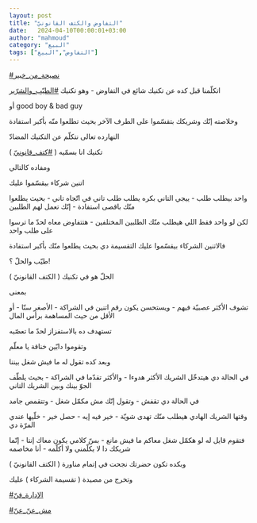 ```yaml
---
layout: post
title: "التفاوض والكتف القانونيّ"
date:   2024-04-10T00:00:01+03:00
author: "mahmoud"
category: "البيع"
tags: ["التفاوض","البيع"]
---
```



[<u>\#نصيحة\_من\_خبير</u>](https://www.facebook.com/hashtag/%D9%86%D8%B5%D9%8A%D8%AD%D8%A9_%D9%85%D9%86_%D8%AE%D8%A8%D9%8A%D8%B1?__eep__=6&__cft__%5b0%5d=AZXEh-jiwFc5CszWoAOlTPXbNNKxPjIuUUgnh28qOcJ8fzJKfGj3QRln9F6nGDewoXENFE0Hkt_l51IXHgj3oInjJyFgws8bx_1xCeVRZqKPm_YJ0CdztgRP7nZZkbnxhUezMBeRzwuNPnP-NVD2z1GS8p146Ewt5PCvpGWFVXspDHXSEe3zIiPOElUL0QATDdQ&__tn__=*NK-R)




اتكلّمنا قبل كده عن تكنيك شائع في التفاوض - وهو
تكنيك
[<u>\#الطيّب\_والشرّير</u>](https://www.facebook.com/hashtag/%D8%A7%D9%84%D8%B7%D9%8A%D9%91%D8%A8_%D9%88%D8%A7%D9%84%D8%B4%D8%B1%D9%91%D9%8A%D8%B1?__eep__=6&__cft__%5b0%5d=AZXEh-jiwFc5CszWoAOlTPXbNNKxPjIuUUgnh28qOcJ8fzJKfGj3QRln9F6nGDewoXENFE0Hkt_l51IXHgj3oInjJyFgws8bx_1xCeVRZqKPm_YJ0CdztgRP7nZZkbnxhUezMBeRzwuNPnP-NVD2z1GS8p146Ewt5PCvpGWFVXspDHXSEe3zIiPOElUL0QATDdQ&__tn__=*NK-R)

أو good boy & bad guy

وخلاصته إنّك وشريكك بتقسّموا على الطرف الآخر بحيث تطلعوا
منّه بأكبر استفادة




النهارده تعالى نتكلّم عن التكنيك المضادّ

تكنيك انا بسمّيه (
[<u>\#كتف\_قانونيّ</u>](https://www.facebook.com/hashtag/%D9%83%D8%AA%D9%81_%D9%82%D8%A7%D9%86%D9%88%D9%86%D9%8A%D9%91?__eep__=6&__cft__%5b0%5d=AZXEh-jiwFc5CszWoAOlTPXbNNKxPjIuUUgnh28qOcJ8fzJKfGj3QRln9F6nGDewoXENFE0Hkt_l51IXHgj3oInjJyFgws8bx_1xCeVRZqKPm_YJ0CdztgRP7nZZkbnxhUezMBeRzwuNPnP-NVD2z1GS8p146Ewt5PCvpGWFVXspDHXSEe3zIiPOElUL0QATDdQ&__tn__=*NK-R)
)




ومفاده كالتالي

اتنين شركاء بيقسّموا عليك

واحد بيطلب طلب - ييجي التاني بكره يطلب طلب تاني في اتّجاه
تاني - بحيث يطلعوا منّك باقصى استفادة - إنّك تعمل لهم الطلبين

لكن لو واحد فقط اللي هيطلب منّك الطلبين المختلفين -
هتتفاوض معاه لحدّ ما ترسوا على طلب واحد

فالاتنين الشركاء بيقسّموا عليك التقسيمة دي بحيث يطلعوا
منّك بأكبر استفادة




طيّب والحلّ ؟!

الحلّ هو في تكنيك ( الكتف القانونيّ )




بمعنى

تشوف الأكثر عصبيّة فيهم - ويستحسن يكون رقم اتنين في
الشراكة - الأصغر سنّا - أو الأقل من حيث المساهمة برأس المال

تستهدف ده بالاستفزاز لحدّ ما تعصّبه

وتقوموا دابّين خناقة يا معلّم

وبعد كده تقول له ما فيش شغل بيننا




في الحالة دي هيتدخّل الشريك الأكثر هدوءا - والأكثر تقدّما
في الشراكة - بحيث يلطّف الجوّ بينك وبين الشريك التاني

في الحالة دي تقفش - وتقول إنّك مش مكمّل شغل - وتتقمص
جامد




وقتها الشريك الهادي هيطلب منّك تهدى شويّة -
خير فيه إيه - حصل خير - خلّيها عندي المرّة دي

فتقوم قايل له لو هكمّل شغل معاكم ما فيش مانع - بسّ كلامي
يكون معاك إنتا - إنّما شريكك دا لا يكلّمني ولا أكلّمه - أنا مخاصمه

وبكده تكون حضرتك نجحت في إتمام مناورة ( الكتف
القانونيّ )

وتخرج من مصيدة ( تقسيمة الشركاء ) عليك




[<u>\#الإدارة\_فنّ</u>](https://www.facebook.com/hashtag/%D8%A7%D9%84%D8%A5%D8%AF%D8%A7%D8%B1%D8%A9_%D9%81%D9%86%D9%91?__eep__=6&__cft__%5b0%5d=AZXEh-jiwFc5CszWoAOlTPXbNNKxPjIuUUgnh28qOcJ8fzJKfGj3QRln9F6nGDewoXENFE0Hkt_l51IXHgj3oInjJyFgws8bx_1xCeVRZqKPm_YJ0CdztgRP7nZZkbnxhUezMBeRzwuNPnP-NVD2z1GS8p146Ewt5PCvpGWFVXspDHXSEe3zIiPOElUL0QATDdQ&__tn__=*NK-R)

[<u>\#مش\_عنّ\_عنّ</u>](https://www.facebook.com/hashtag/%D9%85%D8%B4_%D8%B9%D9%86%D9%91_%D8%B9%D9%86%D9%91?__eep__=6&__cft__%5b0%5d=AZXEh-jiwFc5CszWoAOlTPXbNNKxPjIuUUgnh28qOcJ8fzJKfGj3QRln9F6nGDewoXENFE0Hkt_l51IXHgj3oInjJyFgws8bx_1xCeVRZqKPm_YJ0CdztgRP7nZZkbnxhUezMBeRzwuNPnP-NVD2z1GS8p146Ewt5PCvpGWFVXspDHXSEe3zIiPOElUL0QATDdQ&__tn__=*NK-R)
